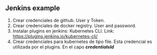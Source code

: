 ## Jenkins example

1. Crear credenciales de github. User y Token.
2. Crear credenciales de docker registry. User and password.
3. Instalar plugins en jenkins:  Kubernetes CLI. Link: https://plugins.jenkins.io/kubernetes-cli/
4. Crear credenciales para kubernetes de tipo file. Esta credencial es utilizada por el plugins. En el capo ***credentialsId***

